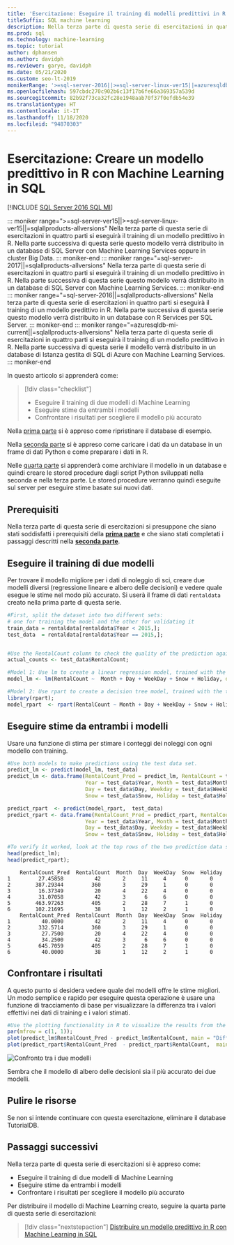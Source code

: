 ```yaml
---
title: 'Esercitazione: Eseguire il training di modelli predittivi in R e confrontarli'
titleSuffix: SQL machine learning
description: Nella terza parte di questa serie di esercitazioni in quattro parti si svilupperanno due modelli predittivi in R con Machine Learning in SQL e quindi si selezionerà il modello più accurato.
ms.prod: sql
ms.technology: machine-learning
ms.topic: tutorial
author: dphansen
ms.author: davidph
ms.reviewer: garye, davidph
ms.date: 05/21/2020
ms.custom: seo-lt-2019
monikerRange: '>=sql-server-2016||>=sql-server-linux-ver15||=azuresqldb-mi-current||=sqlallproducts-allversions'
ms.openlocfilehash: 597cbdc270c902b6c13f17b6fe66a369357a539d
ms.sourcegitcommit: 82b92f73ca32fc28e1948aab70f37f0efdb54e39
ms.translationtype: HT
ms.contentlocale: it-IT
ms.lasthandoff: 11/18/2020
ms.locfileid: "94870303"
---
```

# <a name="tutorial-create-a-predictive-model-in-r-with-sql-machine-learning"></a>Esercitazione: Creare un modello predittivo in R con Machine Learning in SQL
[!INCLUDE [SQL Server 2016 SQL MI](../../includes/applies-to-version/sqlserver2016-asdbmi.md)]

::: moniker range=">=sql-server-ver15||>=sql-server-linux-ver15||=sqlallproducts-allversions"
Nella terza parte di questa serie di esercitazioni in quattro parti si eseguirà il training di un modello predittivo in R. Nella parte successiva di questa serie questo modello verrà distribuito in un database di SQL Server con Machine Learning Services oppure in cluster Big Data.
::: moniker-end
::: moniker range="=sql-server-2017||=sqlallproducts-allversions"
Nella terza parte di questa serie di esercitazioni in quattro parti si eseguirà il training di un modello predittivo in R. Nella parte successiva di questa serie questo modello verrà distribuito in un database di SQL Server con Machine Learning Services.
::: moniker-end
::: moniker range="=sql-server-2016||=sqlallproducts-allversions"
Nella terza parte di questa serie di esercitazioni in quattro parti si eseguirà il training di un modello predittivo in R. Nella parte successiva di questa serie questo modello verrà distribuito in un database con R Services per SQL Server.
::: moniker-end
::: moniker range="=azuresqldb-mi-current||=sqlallproducts-allversions"
Nella terza parte di questa serie di esercitazioni in quattro parti si eseguirà il training di un modello predittivo in R. Nella parte successiva di questa serie il modello verrà distribuito in un database di Istanza gestita di SQL di Azure con Machine Learning Services.
::: moniker-end

In questo articolo si apprenderà come:

> [!div class="checklist"]
> * Eseguire il training di due modelli di Machine Learning
> * Eseguire stime da entrambi i modelli
> * Confrontare i risultati per scegliere il modello più accurato

Nella [prima parte](r-predictive-model-introduction.md) si è appreso come ripristinare il database di esempio.

Nella [seconda parte](r-predictive-model-prepare-data.md) si è appreso come caricare i dati da un database in un frame di dati Python e come preparare i dati in R.

Nelle [quarta parte](r-predictive-model-deploy.md) si apprenderà come archiviare il modello in un database e quindi creare le stored procedure dagli script Python sviluppati nella seconda e nella terza parte. Le stored procedure verranno quindi eseguite sul server per eseguire stime basate sui nuovi dati.

## <a name="prerequisites"></a>Prerequisiti

Nella terza parte di questa serie di esercitazioni si presuppone che siano stati soddisfatti i prerequisiti della [**prima parte**](r-predictive-model-introduction.md) e che siano stati completati i passaggi descritti nella [**seconda parte**](r-predictive-model-prepare-data.md).

## <a name="train-two-models"></a>Eseguire il training di due modelli

Per trovare il modello migliore per i dati di noleggio di sci, creare due modelli diversi (regressione lineare e albero delle decisioni) e vedere quale esegue le stime nel modo più accurato. Si userà il frame di dati `rentaldata` creato nella prima parte di questa serie.

```r
#First, split the dataset into two different sets:
# one for training the model and the other for validating it
train_data = rentaldata[rentaldata$Year < 2015,];
test_data  = rentaldata[rentaldata$Year == 2015,];


#Use the RentalCount column to check the quality of the prediction against actual values
actual_counts <- test_data$RentalCount;

#Model 1: Use lm to create a linear regression model, trained with the training data set
model_lm <- lm(RentalCount ~  Month + Day + WeekDay + Snow + Holiday, data = train_data);

#Model 2: Use rpart to create a decision tree model, trained with the training data set
library(rpart);
model_rpart  <- rpart(RentalCount ~ Month + Day + WeekDay + Snow + Holiday, data = train_data);
```

## <a name="make-predictions-from-both-models"></a>Eseguire stime da entrambi i modelli

Usare una funzione di stima per stimare i conteggi dei noleggi con ogni modello con training.

```r
#Use both models to make predictions using the test data set.
predict_lm <- predict(model_lm, test_data)
predict_lm <- data.frame(RentalCount_Pred = predict_lm, RentalCount = test_data$RentalCount, 
                         Year = test_data$Year, Month = test_data$Month,
                         Day = test_data$Day, Weekday = test_data$WeekDay,
                         Snow = test_data$Snow, Holiday = test_data$Holiday)

predict_rpart  <- predict(model_rpart,  test_data)
predict_rpart <- data.frame(RentalCount_Pred = predict_rpart, RentalCount = test_data$RentalCount, 
                         Year = test_data$Year, Month = test_data$Month,
                         Day = test_data$Day, Weekday = test_data$WeekDay,
                         Snow = test_data$Snow, Holiday = test_data$Holiday)

#To verify it worked, look at the top rows of the two prediction data sets.
head(predict_lm);
head(predict_rpart);
```

```results
    RentalCount_Pred  RentalCount  Month  Day  WeekDay  Snow  Holiday
1         27.45858          42       2     11     4      0       0
2        387.29344         360       3     29     1      0       0
3         16.37349          20       4     22     4      0       0
4         31.07058          42       3      6     6      0       0
5        463.97263         405       2     28     7      1       0
6        102.21695          38       1     12     2      1       0
    RentalCount_Pred  RentalCount  Month  Day  WeekDay  Snow  Holiday
1          40.0000          42       2     11     4      0       0
2         332.5714         360       3     29     1      0       0
3          27.7500          20       4     22     4      0       0
4          34.2500          42       3      6     6      0       0
5         645.7059         405       2     28     7      1       0
6          40.0000          38       1     12     2      1       0
```

## <a name="compare-the-results"></a>Confrontare i risultati

A questo punto si desidera vedere quale dei modelli offre le stime migliori. Un modo semplice e rapido per eseguire questa operazione è usare una funzione di tracciamento di base per visualizzare la differenza tra i valori effettivi nei dati di training e i valori stimati.

```r
#Use the plotting functionality in R to visualize the results from the predictions
par(mfrow = c(1, 1));
plot(predict_lm$RentalCount_Pred - predict_lm$RentalCount, main = "Difference between actual and predicted. lm")
plot(predict_rpart$RentalCount_Pred  - predict_rpart$RentalCount,  main = "Difference between actual and predicted. rpart")
```

![Confronto tra i due modelli](./media/compare-models.png)

Sembra che il modello di albero delle decisioni sia il più accurato dei due modelli.

## <a name="clean-up-resources"></a>Pulire le risorse

Se non si intende continuare con questa esercitazione, eliminare il database TutorialDB.

## <a name="next-steps"></a>Passaggi successivi

Nella terza parte di questa serie di esercitazioni si è appreso come:

* Eseguire il training di due modelli di Machine Learning
* Eseguire stime da entrambi i modelli
* Confrontare i risultati per scegliere il modello più accurato

Per distribuire il modello di Machine Learning creato, seguire la quarta parte di questa serie di esercitazioni:

> [!div class="nextstepaction"]
> [Distribuire un modello predittivo in R con Machine Learning in SQL](r-predictive-model-deploy.md)
